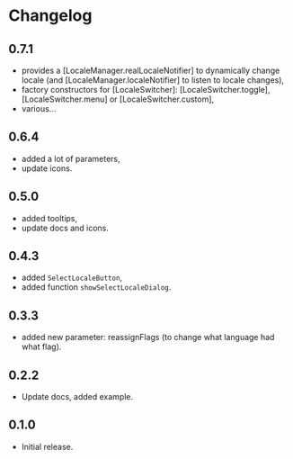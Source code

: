 # Changelog

## 0.7.1

* provides a [LocaleManager.realLocaleNotifier] to dynamically change locale (and [LocaleManager.localeNotifier] to listen to locale changes),
* factory constructors for [LocaleSwitcher]: [LocaleSwitcher.toggle], [LocaleSwitcher.menu] or [LocaleSwitcher.custom],
* various...

## 0.6.4

* added a lot of parameters,
* update icons.

## 0.5.0

* added tooltips,
* update docs and icons.

## 0.4.3

* added `SelectLocaleButton`,
* added function `showSelectLocaleDialog`.

## 0.3.3

* added new parameter: reassignFlags (to change what language had what flag).

## 0.2.2

* Update docs, added example.

## 0.1.0

* Initial release.
